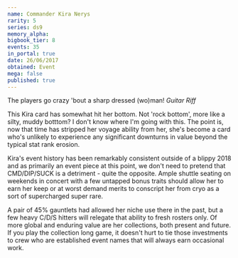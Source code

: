 ```yaml
---
name: Commander Kira Nerys
rarity: 5
series: ds9
memory_alpha:
bigbook_tier: 8
events: 35
in_portal: true
date: 26/06/2017
obtained: Event
mega: false
published: true
---
```


The players go crazy 'bout a sharp dressed (wo)man! *Guitar Riff*

This Kira card has somewhat hit her bottom. Not 'rock bottom', more like a silty, muddy botttom? I don't know where I'm going with this. The point is, now that time has stripped her voyage ability from her, she's become a card who's unlikely to experience any significant downturns in value beyond the typical stat rank erosion.

Kira's event history has been remarkably consistent outside of a blippy 2018 and as primarily an event piece at this point, we don't need to pretend that CMD/DIP/SUCK is a detriment - quite the opposite. Ample shuttle seating on weekends in concert with a few untapped bonus traits should allow her to earn her keep or at worst demand merits to conscript her from cryo as a sort of supercharged super rare.

A pair of 45% gauntlets had allowed her niche use there in the past, but a few heavy C/D/S hitters will relegate that ability to fresh rosters only. Of more global and enduring value are her collections, both present and future. If you play the collection long game, it doesn't hurt to tie those investments to crew who are established event names that will always earn occasional work.
